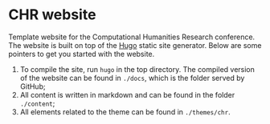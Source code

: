 # CHR website

Template website for the Computational Humanities Research conference. The
website is built on top of the [Hugo](https://gohugo.io/) static site generator. Below are
some pointers to get you started with the website. 

1. To compile the site, run `hugo` in the top directory. The compiled version of the
   website can be found in `./docs`, which is the folder served by GitHub;
2. All content is written in markdown and can be found in the folder `./content`;
3. All elements related to the theme can be found in `./themes/chr`.


